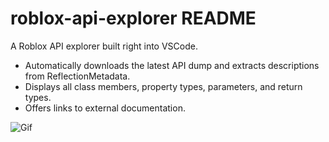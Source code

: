 # roblox-api-explorer README

A Roblox API explorer built right into VSCode.

- Automatically downloads the latest API dump and extracts descriptions from ReflectionMetadata.
- Displays all class members, property types, parameters, and return types.
- Offers links to external documentation.

![Gif](https://thumbs.gfycat.com/SeparateDefenselessLcont-size_restricted.gif)